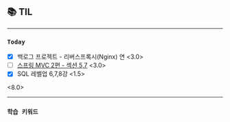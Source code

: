 ## 📚 TIL

---

### `Today`
- [X] 백로그 프로젝트 - 리버스프록시(Nginx) 연 <3.0>
- [ ] [스프링 MVC 2편 - 섹션 5,7](https://www.inflearn.com/course/%EC%8A%A4%ED%94%84%EB%A7%81-mvc-2#reviews.) <3.0>
- [X] SQL 레벨업 6,7,8강 <1.5>

<8.0>

---

### `학습 키워드`
